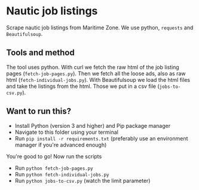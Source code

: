 # Nautic job listings

Scrape nautic job listings from Maritime Zone. We use python, `requests` and `Beautifulsoup`.

## Tools and method

The tool uses python. With curl we fetch the raw html of the job listing pages (`fetch-job-pages.py`). Then we fetch all the loose ads, also as raw html (`fetch-individual-jobs.py`). With Beautifulsoup we load the html files and take the listings from the html. Those we put in a csv file (`jobs-to-csv.py`).

## Want to run this?

- Install Python (version 3 and higher) and Pip package manager
- Navigate to this folder using your terminal
- Run `pip install -r requirements.txt` (preferably use an environment manager if you're advanced enough)

You're good to go! Now run the scripts

- Run `python fetch-job-pages.py`
- Run `python fetch-individual-jobs.py`
- Run `python jobs-to-csv.py` (watch the limit parameter)
